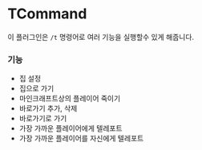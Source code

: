 # TCommand
이 플러그인은 `/t` 명령어로 여러 기능을 실행할수 있게 해줍니다.

### 기능
- 집 설정
- 집으로 가기
- 마인크래프트상의 플레이어 죽이기
- 바로가기 추가, 삭제
- 바로가기로 가기
- 가장 가까운 플레이어에게 텔레포트
- 가장 가까운 플레이어를 자신에게 텔레포트